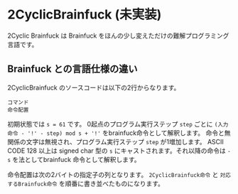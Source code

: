 # 2CyclicBrainfuck (未実装)

2Cyclic Brainfuck は Brainfuck をほんの少し変えただけの難解プログラミング言語です。

## Brainfuck との言語仕様の違い
2CyclicBrainfuck のソースコードは以下の2行からなります。
```
コマンド
命令配置
```

初期状態では `s = 61` です。
0起点のプログラム実行ステップ `step` ごとに `(入力命令 - '!' - step) mod s + '!'` をbrainfuck命令として解釈します。
命令と無関係の文字は無視され、プログラム実行ステップ `step` が1増加します。
ASCII CODE 128 以上は signed char 型の `s` にキャストされます。それ以降の命令は `-s` を法としてbrainfuck 命令として解釈します。

命令配置は次の2バイトの指定子の列となります。
`2CyclicBrainfuck命令` と `対応するBrainfuck命令` を順番に書き並べたものになります。
